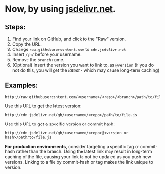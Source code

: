 # Now, by using [jsdelivr.net](https://www.jsdelivr.com/).

## Steps:
1. Find your link on GitHub, and click to the "Raw" version.
2. Copy the URL.
3. Change ```raw.githubusercontent.com``` to ```cdn.jsdelivr.net```
4. Insert ```/gh/``` before your username.
5. Remove the ```branch``` name.
6. (Optional) Insert the version you want to link to, as ```@version``` (if you do not do this, you will get the <i>latest</i> - which may cause long-term caching)

## Examples:

```
http://raw.githubusercontent.com/<username>/<repo>/<branch>/path/to/file.js
```
Use this URL to get the latest version:
```
http://cdn.jsdelivr.net/gh/<username>/<repo>/path/to/file.js
```
Use this URL to get a specific version or commit hash:
```
http://cdn.jsdelivr.net/gh/<username>/<repo>@<version or hash>/path/to/file.js
```
<b>For production environments</b>, consider targeting a specific tag or commit-hash rather than the branch. Using the latest link may result in long-term caching of the file, causing your link to not be updated as you push new versions. Linking to a file by commit-hash or tag makes the link unique to version.
